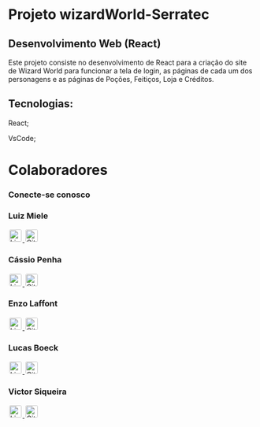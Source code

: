 # Projeto wizardWorld-Serratec

## Desenvolvimento Web (React)

Este projeto consiste no desenvolvimento de React para a criação do site de Wizard World
para funcionar a tela de login, as páginas de cada um dos personagens e as páginas de
Poções, Feitiços, Loja e Créditos.

## Tecnologias:

React;

VsCode;

# Colaboradores
### Conecte-se conosco

<p>
    <h3>Luiz Miele</h3> 
    <a href="https://www.linkedin.com/in/luizmiele/" target="_blank">
        <img src="https://upload.wikimedia.org/wikipedia/commons/e/e9/Linkedin_icon.svg" alt="LinkedIn" style="width:25px;height:auto;background-color:#FFFFFF;padding:2px;border-radius:5px;">
    </a>  <a href="https://github.com/luizmiele" target="_blank">
        <img src="https://img.icons8.com/material-rounded/48/FFFFFF/github.png" alt="GitHub" style="width:25px;height:auto;background-color:#FFFFFF;padding:2px;border-radius:5px;">
    </a>
</p>

<p>
    <h3>Cássio Penha </h3>
    <a href="https://www.linkedin.com/in/c%C3%A1ssio-penha-pcd-6497b8170/" target="_blank">
        <img src="https://upload.wikimedia.org/wikipedia/commons/e/e9/Linkedin_icon.svg" alt="LinkedIn" style="width:25px;height:auto;background-color:#FFFFFF;padding:2px;border-radius:5px;">
    </a><a href="https://github.com/cassio-penha" target="_blank">
        <img src="https://img.icons8.com/material-rounded/48/FFFFFF/github.png" alt="GitHub" style="width:25px;height:auto;background-color:#FFFFFF;padding:2px;border-radius:5px;">
    </a>
</p>

<p>
    <h3>Enzo Laffont </h3>
    <a href="https://www.linkedin.com/in/enzo-laffront-b91581220/" target="_blank">
        <img src="https://upload.wikimedia.org/wikipedia/commons/e/e9/Linkedin_icon.svg" alt="LinkedIn" style="width:25px;height:auto;background-color:#FFFFFF;padding:2px;border-radius:5px;">
    </a><a href="https://github.com/EnzoLaffront" target="_blank">
        <img src="https://img.icons8.com/material-rounded/48/FFFFFF/github.png" alt="GitHub" style="width:25px;height:auto;background-color:#FFFFFF;padding:2px;border-radius:5px;">
    </a>
</p>

<p>
    <h3>Lucas Boeck  </h3>
    <a href="https://www.linkedin.com/in/lucas-boeck-497a69180/" target="_blank">
        <img src="https://upload.wikimedia.org/wikipedia/commons/e/e9/Linkedin_icon.svg" alt="LinkedIn" style="width:25px;height:auto;background-color:#FFFFFF;padding:2px;border-radius:5px;">
    </a><a href="https://github.com/LucasBoeck23" target="_blank">
        <img src="https://img.icons8.com/material-rounded/48/FFFFFF/github.png" alt="GitHub" style="width:25px;height:auto;background-color:#FFFFFF;padding:2px;border-radius:5px;">
    </a>
</p>

<p>
    <h3>Victor Siqueira  </h3>
    <a href="https://www.linkedin.com/in/victor-g-siqueira/" target="_blank">
        <img src="https://upload.wikimedia.org/wikipedia/commons/e/e9/Linkedin_icon.svg" alt="LinkedIn" style="width:25px;height:auto;background-color:#FFFFFF;padding:2px;border-radius:5px;">
    </a><a href="https://github.com/VictorGSiqueira" target="_blank">
        <img src="https://img.icons8.com/material-rounded/48/FFFFFF/github.png" alt="GitHub" style="width:25px;height:auto;background-color:#FFFFFF;padding:2px;border-radius:5px;">
    </a>
</p>
